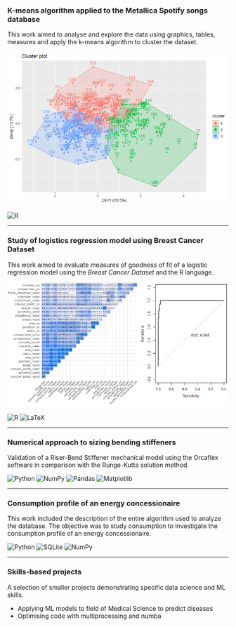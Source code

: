 ### K-means algorithm applied to the Metallica Spotify songs database

This work aimed to analyse and explore the data using graphics, tables, measures and apply the k-means algorithm to cluster the dataset.

<img src="images/cluster plot.png?raw=true"/>

![R](https://img.shields.io/badge/r-%23276DC3.svg?style=for-the-badge&logo=r&logoColor=white)

---

### Study of logistics regression model using Breast Cancer Dataset

This work aimed to evaluate measures of goodness of fit of a logistic regression model using the _Breast Cancer Dataset_ and the R language.

<img src="images/matriz+roc.png?raw=true"/>

![R](https://img.shields.io/badge/r-%23276DC3.svg?style=for-the-badge&logo=r&logoColor=white) ![LaTeX](https://img.shields.io/badge/latex-%23008080.svg?style=for-the-badge&logo=latex&logoColor=white)

---

### Numerical approach to sizing bending stiffeners

Validation of a Riser-Bend Stiffener mechanical model using the Orcaflex software in comparison with the Runge-Kutta solution method.

![Python](https://img.shields.io/badge/python-3670A0?style=for-the-badge&logo=python&logoColor=ffdd54) ![NumPy](https://img.shields.io/badge/numpy-%23013243.svg?style=for-the-badge&logo=numpy&logoColor=white) ![Pandas](https://img.shields.io/badge/pandas-%23150458.svg?style=for-the-badge&logo=pandas&logoColor=white) ![Matplotlib](https://img.shields.io/badge/Matplotlib-%23ffffff.svg?style=for-the-badge&logo=Matplotlib&logoColor=black)

---

### Consumption profile of an energy concessionaire

This work included the description of the entire algorithm used to analyze the database. The objective was to study consumption to investigate the consumption profile of an energy concessionaire.

![Python](https://img.shields.io/badge/python-3670A0?style=for-the-badge&logo=python&logoColor=ffdd54) ![SQLite](https://img.shields.io/badge/sqlite-%2307405e.svg?style=for-the-badge&logo=sqlite&logoColor=white) ![NumPy](https://img.shields.io/badge/numpy-%23013243.svg?style=for-the-badge&logo=numpy&logoColor=white)

---

### Skills-based projects

A selection of smaller projects demonstrating specific data science and ML skills.

- Applying ML models to field of Medical Science to predict diseases
- Optimising code with multiprocessing and numba
